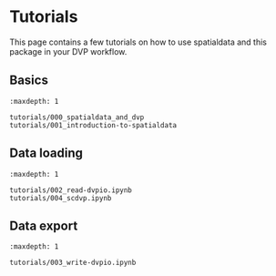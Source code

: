 # Tutorials

This page contains a few tutorials on how to use spatialdata and this package in your DVP workflow.

## Basics

```{toctree}
:maxdepth: 1

tutorials/000_spatialdata_and_dvp
tutorials/001_introduction-to-spatialdata
```

## Data loading

```{toctree}
:maxdepth: 1

tutorials/002_read-dvpio.ipynb
tutorials/004_scdvp.ipynb

```

## Data export

```{toctree}
:maxdepth: 1

tutorials/003_write-dvpio.ipynb
```
